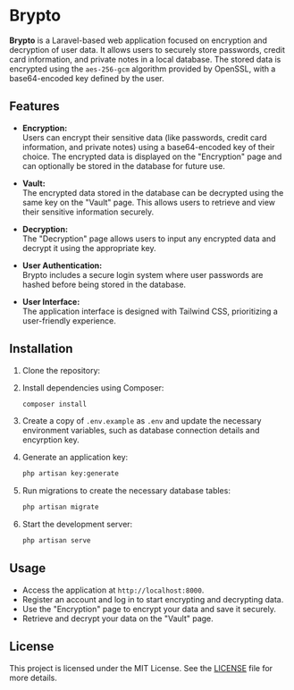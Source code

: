 
# Brypto

**Brypto** is a Laravel-based web application focused on encryption and decryption of user data. It allows users to securely store passwords, credit card information, and private notes in a local database. The stored data is encrypted using the `aes-256-gcm` algorithm provided by OpenSSL, with a base64-encoded key defined by the user.

## Features

- **Encryption:**  
  Users can encrypt their sensitive data (like passwords, credit card information, and private notes) using a base64-encoded key of their choice. The encrypted data is displayed on the "Encryption" page and can optionally be stored in the database for future use.

- **Vault:**  
  The encrypted data stored in the database can be decrypted using the same key on the "Vault" page. This allows users to retrieve and view their sensitive information securely.

- **Decryption:**  
  The "Decryption" page allows users to input any encrypted data and decrypt it using the appropriate key.

- **User Authentication:**  
  Brypto includes a secure login system where user passwords are hashed before being stored in the database.

- **User Interface:**  
  The application interface is designed with Tailwind CSS, prioritizing a user-friendly experience.

## Installation

1. Clone the repository:

2. Install dependencies using Composer:
   ```bash
   composer install
   ```

3. Create a copy of `.env.example` as `.env` and update the necessary environment variables, such as database connection details and encyrption key.

4. Generate an application key:
   ```bash
   php artisan key:generate
   ```

5. Run migrations to create the necessary database tables:
   ```bash
   php artisan migrate
   ```

6. Start the development server:
   ```bash
   php artisan serve
   ```

## Usage

- Access the application at `http://localhost:8000`.
- Register an account and log in to start encrypting and decrypting data.
- Use the "Encryption" page to encrypt your data and save it securely.
- Retrieve and decrypt your data on the "Vault" page.

## License

This project is licensed under the MIT License. See the [LICENSE](LICENSE) file for more details.

